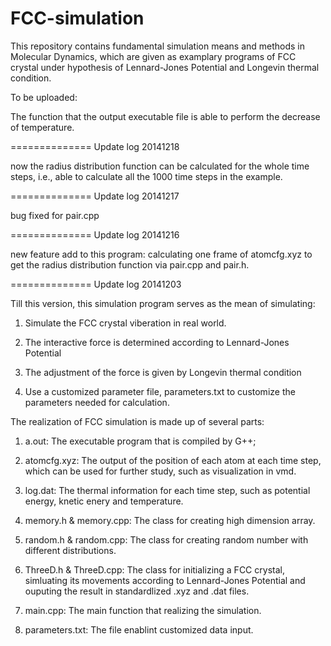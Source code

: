 FCC-simulation
==============

This repository contains fundamental simulation means and methods in Molecular Dynamics, which are given as examplary programs of FCC crystal under hypothesis of Lennard-Jones Potential and Longevin thermal condition.

To be uploaded:

The function that the output executable file is able to perform the decrease of temperature.

==============
Update log 20141218

now the radius distribution function can be calculated for the whole time steps, i.e., able to calculate all the 1000 time steps in the example.


==============
Update log 20141217

bug fixed for pair.cpp

==============
Update log 20141216

new feature add to this program: calculating one frame of atomcfg.xyz to get the radius distribution function via pair.cpp and pair.h.


==============
Update log 20141203

Till this version, this simulation program serves as the mean of simulating:

1. Simulate the FCC crystal viberation in real world.

2. The interactive force is determined according to Lennard-Jones Potential

3. The adjustment of the force is given by Longevin thermal condition

4. Use a customized parameter file, parameters.txt to customize the parameters needed for calculation.

The realization of FCC simulation is made up of several parts:

1. a.out: The executable program that is compiled by G++;

2. atomcfg.xyz: The output of the position of each atom at each time step, which can be used for further study, such as visualization in vmd.

3. log.dat: The thermal information for each time step, such as potential energy, knetic enery and temperature.

4. memory.h & memory.cpp: The class for creating high dimension array.

5. random.h & random.cpp: The class for creating random number with different distributions.

6. ThreeD.h & ThreeD.cpp: The class for initializing a FCC crystal, simluating its movements according to Lennard-Jones Potential and ouputing the result in standardlized .xyz and .dat files.

7. main.cpp: The main function that realizing the simulation.

8. parameters.txt: The file enablint customized data input.
